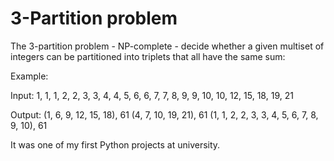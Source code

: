# 3-Partition problem

The 3-partition problem - NP-complete - decide whether a given multiset of integers can be partitioned into triplets that all have the same sum:

Example:

Input:
1, 1, 1, 2, 2, 3, 3, 4, 4, 5, 6, 6, 7, 7, 8, 9, 9, 10, 10, 12, 15, 18, 19, 21

Output:
(1, 6, 9, 12, 15, 18), 61
(4, 7, 10, 19, 21), 61
(1, 1, 2, 2, 3, 3, 4, 5, 6, 7, 8, 9, 10), 61

It was one of my first Python projects at university.
